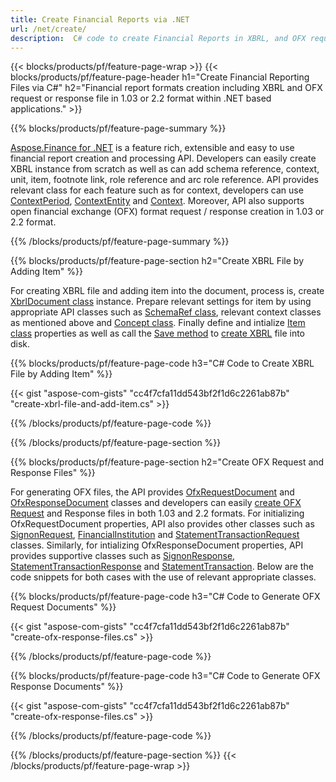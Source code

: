 ```yaml
---
title: Create Financial Reports via .NET
url: /net/create/
description:  C# code to create Financial Reports in XBRL, and OFX request or response files via .NET library.
---
```

{{< blocks/products/pf/feature-page-wrap >}}
{{< blocks/products/pf/feature-page-header h1="Create Financial Reporting Files via C#" h2="Financial report formats creation including XBRL and OFX request or response file in 1.03 or 2.2 format within .NET based applications." >}}

{{% blocks/products/pf/feature-page-summary %}}

[Aspose.Finance for .NET](https://products.aspose.com/finance/net/) is a feature rich, extensible and easy to use financial report creation and processing API. Developers can easily create XBRL instance from scratch as well as can add schema reference, context, unit, item, footnote link, role reference and 
arc role reference. API provides relevant class for each feature such as for context, developers can use [ContextPeriod](https://apireference.aspose.com/finance/net/aspose.finance.xbrl/contextperiod), [ContextEntity](https://apireference.aspose.com/finance/net/aspose.finance.xbrl/contextentity) and [Context](https://apireference.aspose.com/finance/net/aspose.finance.xbrl/context). 
Moreover, API also supports open financial exchange (OFX) format request / response creation in 1.03 or 2.2 format.

{{% /blocks/products/pf/feature-page-summary  %}}

{{% blocks/products/pf/feature-page-section  h2="Create XBRL File by Adding Item" %}}

For creating XBRL file and adding item into the document, process is, create [XbrlDocument class](https://apireference.aspose.com/finance/net/aspose.finance.xbrl/xbrldocument) instance. Prepare relevant settings for item by using appropriate API classes such as [SchemaRef class](https://apireference.aspose.com/finance/net/aspose.finance.xbrl/schemaref), relevant context classes as mentioned above and [Concept class](https://apireference.aspose.com/finance/net/aspose.finance.xbrl/concept). Finally define and intialize [Item class](https://apireference.aspose.com/finance/net/aspose.finance.xbrl/item) properties as well as call the [Save method](https://apireference.aspose.com/finance/net/aspose.finance.xbrl.xbrldocument/save/methods/1) to [create XBRL](https://products.aspose.com/finance/net/create/xbrl/) file into disk.

{{% blocks/products/pf/feature-page-code h3="C# Code to Create XBRL File by Adding Item" %}}

{{< gist "aspose-com-gists" "cc4f7cfa11dd543bf2f1d6c2261ab87b" "create-xbrl-file-and-add-item.cs" >}} 

{{% /blocks/products/pf/feature-page-code  %}}

{{% /blocks/products/pf/feature-page-section %}}

{{% blocks/products/pf/feature-page-section  h2="Create OFX Request and Response Files" %}}


For generating OFX files, the API provides [OfxRequestDocument](https://apireference.aspose.com/finance/net/aspose.finance.ofx/ofxrequestdocument) and [OfxResponseDocument](https://apireference.aspose.com/finance/net/aspose.finance.ofx/ofxresponsedocument) classes and developers can easily [create OFX Request](https://products.aspose.com/finance/net/create/ofx-request/) and Response files in both 1.03 and 2.2 formats. For initializing OfxRequestDocument properties, API also provides other classes such as [SignonRequest](https://apireference.aspose.com/finance/net/aspose.finance.ofx.signon/signonrequest), [FinancialInstitution](https://apireference.aspose.com/finance/net/aspose.finance.ofx.signon/financialinstitution) and [StatementTransactionRequest](https://apireference.aspose.com/finance/net/aspose.finance.ofx.bank/statementtransactionrequest) classes. Similarly, for intializing OfxResponseDocument properties, API provides supportive classes such as [SignonResponse](https://apireference.aspose.com/finance/net/aspose.finance.ofx.signon/signonresponse),  [StatementTransactionResponse](https://apireference.aspose.com/finance/net/aspose.finance.ofx.bank/statementtransactionresponse) and [StatementTransaction](https://apireference.aspose.com/finance/net/aspose.finance.ofx/statementtransaction). Below are the code snippets for both cases with the use of relevant appropriate classes.

{{% blocks/products/pf/feature-page-code h3="C# Code to Generate OFX Request Documents" %}}

{{< gist "aspose-com-gists" "cc4f7cfa11dd543bf2f1d6c2261ab87b" "create-ofx-response-files.cs" >}} 

{{% /blocks/products/pf/feature-page-code  %}}

{{% blocks/products/pf/feature-page-code h3="C# Code to Generate OFX Response Documents" %}}

{{< gist "aspose-com-gists" "cc4f7cfa11dd543bf2f1d6c2261ab87b" "create-ofx-response-files.cs" >}} 

{{% /blocks/products/pf/feature-page-code  %}}

{{% /blocks/products/pf/feature-page-section %}}
{{< /blocks/products/pf/feature-page-wrap >}}